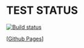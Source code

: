 # TEST STATUS

[![Build status](https://ci.appveyor.com/api/projects/status/gewq9blaxlag8oj0?svg=true)](https://ci.appveyor.com/project/ayostar/ra-hw-1.1)

[[Github Pages](https://github.com/ayostar/ra-hw-1.1/)]
